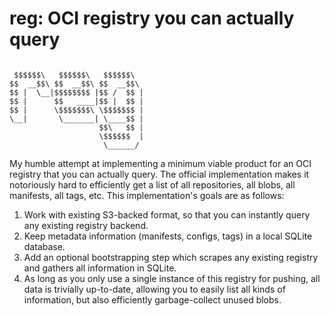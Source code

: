 # reg: OCI registry you can actually query

```
                              
 $$$$$$\   $$$$$$\   $$$$$$\  
$$  __$$\ $$  __$$\ $$  __$$\ 
$$ |  \__|$$$$$$$$ |$$ /  $$ |
$$ |      $$   ____|$$ |  $$ |
$$ |      \$$$$$$$\ \$$$$$$$ |
\__|       \_______| \____$$ |
                    $$\   $$ |
                    \$$$$$$  |
                     \______/ 
```

My humble attempt at implementing a minimum viable product for an OCI registry that you can actually query.
The official implementation makes it notoriously hard to efficiently get a list of all repositories, all blobs, all manifests, all tags, etc.
This implementation's goals are as follows:
1. Work with existing S3-backed format, so that you can instantly query any existing registry backend.
2. Keep metadata information (manifests, configs, tags) in a local SQLite database.
3. Add an optional bootstrapping step which scrapes any existing registry and gathers all information in SQLite.
4. As long as you only use a single instance of this registry for pushing, all data is trivially up-to-date,
   allowing you to easily list all kinds of information, but also efficiently garbage-collect unused blobs.

